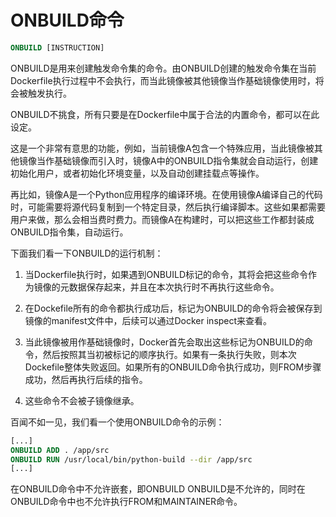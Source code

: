 # ONBUILD命令

```dockerfile
ONBUILD [INSTRUCTION]
```

ONBUILD是用来创建触发命令集的命令。由ONBUILD创建的触发命令集在当前Dockerfile执行过程中不会执行，而当此镜像被其他镜像当作基础镜像使用时，将会被触发执行。

ONBUILD不挑食，所有只要是在Dockerfile中属于合法的内置命令，都可以在此设定。

这是一个非常有意思的功能，例如，当前镜像A包含一个特殊应用，当此镜像被其他镜像当作基础镜像而引入时，镜像A中的ONBUILD指令集就会自动运行，创建初始化用户，或者初始化环境变量，以及自动创建挂载点等操作。

再比如，镜像A是一个Python应用程序的编译环境。在使用镜像A编译自己的代码时，可能需要将源代码复制到一个特定目录，然后执行编译脚本。这些如果都需要用户来做，那么会相当费时费力。而镜像A在构建时，可以把这些工作都封装成ONBUILD指令集，自动运行。

下面我们看一下ONBUILD的运行机制：

1. 当Dockerfile执行时，如果遇到ONBUILD标记的命令，其将会把这些命令作为镜像的元数据保存起来，并且在本次执行时不再执行这些命令。

2. 在Dockefile所有的命令都执行成功后，标记为ONBUILD的命令将会被保存到镜像的manifest文件中，后续可以通过Docker inspect来查看。

3. 当此镜像被用作基础镜像时，Docker首先会取出这些标记为ONBUILD的命令，然后按照其当初被标记的顺序执行。如果有一条执行失败，则本次Dockefile整体失败返回。如果所有的ONBUILD命令执行成功，则FROM步骤成功，然后再执行后续的指令。

4. 这些命令不会被子镜像继承。

百闻不如一见，我们看一个使用ONBUILD命令的示例：

```dockerfile
[...]
ONBUILD ADD . /app/src
ONBUILD RUN /usr/local/bin/python-build --dir /app/src
[...]
```

在ONBUILD命令中不允许嵌套，即ONBUILD ONBUILD是不允许的，同时在ONBUILD命令中也不允许执行FROM和MAINTAINER命令。
